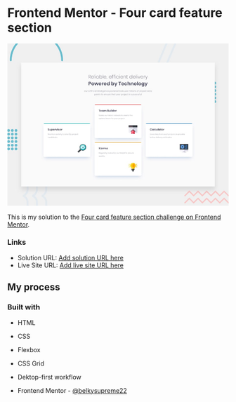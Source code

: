# Frontend Mentor - Four card feature section

![Design preview for the Four card feature section coding challenge](./design/desktop-preview.jpg)

This is my solution to the [Four card feature section challenge on Frontend Mentor](https://www.frontendmentor.io/challenges/four-card-feature-section-weK1eFYK). 

### Links

- Solution URL: [Add solution URL here](https://your-solution-url.com)
- Live Site URL: [Add live site URL here](https://your-live-site-url.com)

## My process

### Built with

- HTML
- CSS 
- Flexbox
- CSS Grid
- Dektop-first workflow

- Frontend Mentor - [@belkysupreme22](https://www.frontendmentor.io/profile/belkysupreme22)

